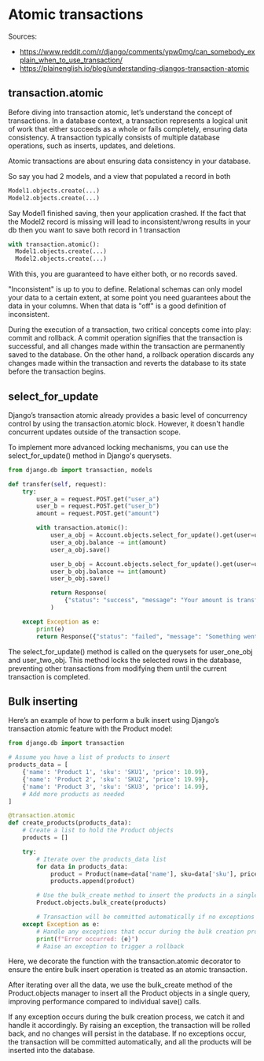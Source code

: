 # Atomic transactions

Sources: 
* https://www.reddit.com/r/django/comments/ypw0mg/can_somebody_explain_when_to_use_transaction/
* https://plainenglish.io/blog/understanding-djangos-transaction-atomic

## transaction.atomic

Before diving into transaction atomic, let’s understand the concept of transactions. In a database context, a transaction represents a logical unit of work that either succeeds as a whole or fails completely, ensuring data consistency. A transaction typically consists of multiple database operations, such as inserts, updates, and deletions.

Atomic transactions are about ensuring data consistency in your database.

So say you had 2 models, and a view that populated a record in both
```python
Model1.objects.create(...)
Model2.objects.create(...)
```

Say Model1 finished saving, then your application crashed. If the fact that the Model2 record is missing will lead to inconsistent/wrong results in your db then you want to save both record in 1 transaction
```python
with transaction.atomic():
  Model1.objects.create(...)
  Model2.objects.create(...)
```

With this, you are guaranteed to have either both, or no records saved.

"Inconsistent" is up to you to define. Relational schemas can only model your data to a certain extent, at some point you need guarantees about the data in your columns. When that data is "off" is a good definition of inconsistent.

During the execution of a transaction, two critical concepts come into play: commit and rollback. A commit operation signifies that the transaction is successful, and all changes made within the transaction are permanently saved to the database. On the other hand, a rollback operation discards any changes made within the transaction and reverts the database to its state before the transaction begins.

## select_for_update

Django’s transaction atomic already provides a basic level of concurrency control by using the transaction.atomic block. However, it doesn't handle concurrent updates outside of the transaction scope.

To implement more advanced locking mechanisms, you can use the select_for_update() method in Django's querysets.

```python
from django.db import transaction, models

def transfer(self, request):
    try:
        user_a = request.POST.get("user_a")
        user_b = request.POST.get("user_b")
        amount = request.POST.get("amount")

        with transaction.atomic():
            user_a_obj = Account.objects.select_for_update().get(user=user_a)
            user_a_obj.balance -= int(amount)
            user_a_obj.save()

            user_b_obj = Account.objects.select_for_update().get(user=user_b)
            user_b_obj.balance += int(amount)
            user_b_obj.save()

            return Response(
                {"status": "success", "message": "Your amount is transfered."}
            )

    except Exception as e:
        print(e)
        return Response({"status": "failed", "message": "Something went wrong."})
```

The select_for_update() method is called on the querysets for user_one_obj and user_two_obj. This method locks the selected rows in the database, preventing other transactions from modifying them until the current transaction is completed.

## Bulk inserting

Here’s an example of how to perform a bulk insert using Django’s transaction atomic feature with the Product model:

```python
from django.db import transaction

# Assume you have a list of products to insert
products_data = [
    {'name': 'Product 1', 'sku': 'SKU1', 'price': 10.99},
    {'name': 'Product 2', 'sku': 'SKU2', 'price': 19.99},
    {'name': 'Product 3', 'sku': 'SKU3', 'price': 14.99},
    # Add more products as needed
]

@transaction.atomic
def create_products(products_data):
    # Create a list to hold the Product objects
    products = []

    try:
        # Iterate over the products_data list
        for data in products_data:
            product = Product(name=data['name'], sku=data['sku'], price=data['price'])
            products.append(product)

        # Use the bulk_create method to insert the products in a single query
        Product.objects.bulk_create(products)

        # Transaction will be committed automatically if no exceptions occur
    except Exception as e:
        # Handle any exceptions that occur during the bulk creation process
        print(f"Error occurred: {e}")
        # Raise an exception to trigger a rollback
```

Here, we decorate the function with the transaction.atomic decorator to ensure the entire bulk insert operation is treated as an atomic transaction.

After iterating over all the data, we use the bulk_create method of the Product.objects manager to insert all the Product objects in a single query, improving performance compared to individual save() calls.

If any exception occurs during the bulk creation process, we catch it and handle it accordingly. By raising an exception, the transaction will be rolled back, and no changes will persist in the database. If no exceptions occur, the transaction will be committed automatically, and all the products will be inserted into the database.